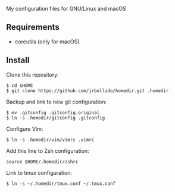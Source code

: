 My configuration files for GNU/Linux and macOS

Requirements
--
* coreutils (only for macOS)

Install
--

Clone this repository:

    $ cd $HOME
    $ git clone https://github.com/jrbellido/homedir.git .homedir

Backup and link to new git configuration:
    
    $ mv .gitconfig .gitconfig.original
    $ ln -s .homedir/gitconfig .gitconfig

Configure Vim:

    $ ln -s .homedir/vim/vimrc .vimrc

Add this line to Zsh configuration:

    source $HOME/.homedir/zshrc

Link to tmux configuration:

    $ ln -s ~/.homedir/tmux.conf ~/.tmux.conf

